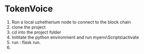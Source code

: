 # TokenVoice
1. Run a local uzhetherium node to connect to the block chain
2. clone the project
3. cd into the project folder
4. Inititate the python environment and run myenv\Scripts\activate
5. run : flask run.
6.    
